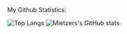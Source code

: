 My Github Statistics:

![Top Langs](https://github-readme-stats.vercel.app/api/top-langs/?username=Mietzer&layout=compact&theme=nightowl)
![Mietzers's GitHub stats](https://github-readme-stats.vercel.app/api?username=Mietzer&show_icons=true&theme=nightowl)




